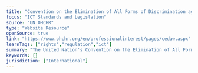 ```yaml
---
title: "Convention on the Elimination of All Forms of Discrimination against Women"
focus: "ICT Standards and Legislation"
source: "UN OHCHR"
type: "Website Resource"
openSource: true
link: "https://www.ohchr.org/en/professionalinterest/pages/cedaw.aspx"
learnTags: ["rights","regulation","ict"]
summary: "The United Nation's Convention on the Elimination of All Forms of Discrimination against Women."
keywords: []
jurisdiction: ["International"]
---
```

